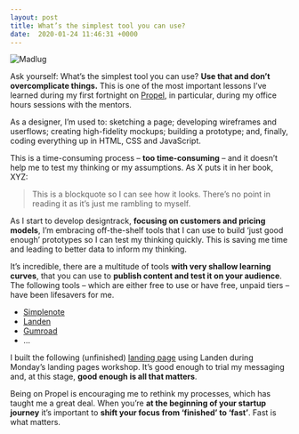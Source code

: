 ```yaml
---
layout: post
title: What’s the simplest tool you can use?
date:  2020-01-24 11:46:31 +0000
---
```


![Madlug](http://tinybooks.org/assets/design-in-tech-report-2017.png)

Ask yourself: What’s the simplest tool you can use? **Use that and don’t overcomplicate things.** This is one of the most important lessons I’ve learned during my first fortnight on [Propel][01], in particular, during my office hours sessions with the mentors.

As a designer, I’m used to: sketching a page; developing wireframes and userflows; creating high-fidelity mockups; building a prototype; and, finally, coding everything up in HTML, CSS and JavaScript.

This is a time-consuming process – **too time-consuming** – and it doesn’t help me to test my thinking or my assumptions. As X puts it in her book, XYZ:

> This is a blockquote so I can see how it looks. There’s no point in reading it as it’s just me rambling to myself.

As I start to develop designtrack, **focusing on customers and pricing models**, I’m embracing off-the-shelf tools that I can use to build ‘just good enough’ prototypes so I can test my thinking quickly. This is saving me time and leading to better data to inform my thinking.

It’s incredible, there are a multitude of tools **with very shallow learning curves**, that you can use to **publish content and test it on your audience**. The following tools – which are either free to use or have free, unpaid tiers – have been lifesavers for me.

+ [Simplenote][02]
+ [Landen][03]
+ [Gumroad][04]
+ …

I built the following (unfinished) [landing page][05] using Landen during Monday’s landing pages workshop. It’s good enough to trial my messaging and, at this stage, **good enough is all that matters**.

Being on Propel is encouraging me to rethink my processes, which has taught me a great deal. When you’re **at the beginning of your startup journey** it’s important to **shift your focus from ‘finished’ to ‘fast’**. Fast is what matters.

<!--

The content below – in the <small> element – is metadata at the bottom of each post, like this:

http://tinybooks.org/journal/2017/03/22/selling-hope

There’s a Unix timestamp, which I can add by hand, but presumably I’ll need this in the YAML front matter?

-->

<!--

The content below will be on every post so I can drive signups to the designtrack mailing list. I need to include a signup form below the ‘About the author…’ section. The form is on this page:

https://designtrack.org/newsletter/

Presumably we include this content – the author and signup form – using an include? (Not sure if your fancy system allows includes?)

-->


<!-- Links -->

[00]: https://twitter.com/fehler
[01]: https://igniteni.com
[02]: https://simplenote.com
[03]: https://www.landen.co
[04]: https://gumroad.com
[05]: https://gi0iuwfan21u.landen.co
[06]: https://designtrack.org